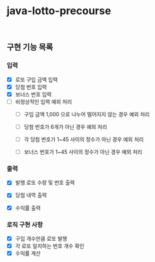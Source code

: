 # java-lotto-precourse

<br>

## 구현 기능 목록


### 입력
- [X] 로또 구입 금액 입력
- [X] 당첨 번호 입력
- [X] 보너스 번호 입력
- [ ] 비정상적인 입력 예외 처리
  - [ ] 구입 금액 1,000 으로 나누어 떨어지지 않는 경우 예외 처리
  - [ ] 당첨 번호가 6개가 아닌 경우 예외 처리
  - [ ] 각 당첨 번호가 1~45 사이의 정수가 아닌 경우 예외 처리
  - [ ] 보너스 번호가 1~45 사이의 정수가 아닌 경우 예외 처리


### 출력
- [X] 발행 로또 수량 및 번호 출력
- [X] 당첨 내역 출력
- [X] 수익률 출력



### 로직 구현 사항
- [X] 구입 개수만큼 로또 발행
- [X] 각 로또 일치하는 번호 개수 확인
- [X] 수익률 계산